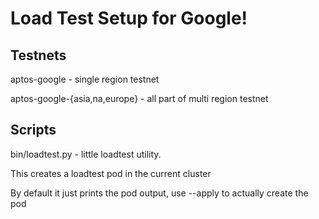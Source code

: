 # Load Test Setup for Google!

## Testnets

aptos-google - single region testnet

aptos-google-{asia,na,europe} - all part of multi region testnet

## Scripts

bin/loadtest.py - little loadtest utility.

This creates a loadtest pod in the current cluster

By default it just prints the pod output, use --apply to actually create the pod
